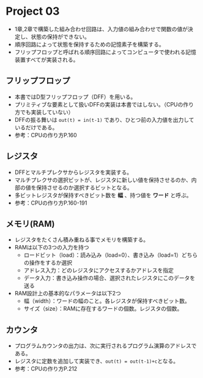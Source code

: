 # Project 03
* 1章,2章で構築した組み合わせ回路は、入力値の組み合わせで関数の値が決定し、状態の保持ができない。
* 順序回路によって状態を保持するための記憶素子を構築する。
* フリップフロップと呼ばれる順序回路によってコンピュータで使われる記憶装置すべてが実装される。
## フリップフロップ
* 本書ではD型フリップフロップ（DFF）を用いる。
* プリミティブな要素として扱いDFFの実装は本書ではしない。（CPUの作り方でも実装していない）
* DFFの振る舞いは `out(t) = in(t-1)` であり、ひとつ前の入力値を出力しているだけである。
* 参考：CPUの作り方P.160
## レジスタ
* DFFとマルチプレクサからレジスタを実装する。
* マルチプレクサの選択ビットが、レジスタに新しい値を保持させるのか、内部の値を保持させるのか選択するビットとなる。
* 多ビットレジスタが保持すべきビット数を **幅** 、持つ値を **ワード** と呼ぶ。
* 参考：CPUの作り方P.160-191
## メモリ(RAM)
* レジスタをたくさん積み重ねる事でメモリを構築する。
* RAMは以下の3つの入力を持つ
    * ロードビット（load）：読み込み（load=0）、書き込み（load=1）どちらの操作をするか選択
    * アドレス入力：どのレジスタにアクセスするかアドレスを指定
    * データ入力：書き込み操作の場合、選択されたレジスタにこのデータを送る
* RAM設計上の基本的なパラメータは以下2つ
    * 幅（width）：ワードの幅のこと。各レジスタが保持すべきビット数。
    * サイズ（size）：RAMに存在するワードの個数。レジスタの個数。
## カウンタ
* プログラムカウンタの出力は、次に実行されるプログラム演算のアドレスである。
* レジスタに定数を追加して実装でき、`out(t) = out(t-1)+c`となる。
* 参考：CPUの作り方P.212